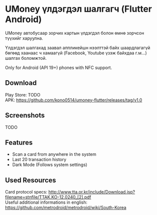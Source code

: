 # UMoney үлдэгдэл шалгагч (Flutter Android)

UMoney автобусаар зорчих картын үлдэгдэл болон өмнө зорчсон түүхийг харуулна.  

Үлдэгдэл шалгахад заавал аппликейшн нээлттэй байх шаардлагагүй бөгөөд хаанаас ч хамаагүй (Facebook, Youtube үзэж байхдаа г.м...) шалгах боломжтой.  

Only for Android (API 19+) phones with NFC support.

## Download

Play Store: TODO  
APK: https://github.com/kono0514/umoney-flutter/releases/tag/v1.0

## Screenshots

TODO

## Features

- Scan a card from anywhere in the system
- Last 20 transaction history
- Dark Mode (Follows system settings)

## Used Resources

Card protocol specs: <http://www.tta.or.kr/include/Download.jsp?filename=stnfile/TTAK.KO-12.0240_[2].pdf>  
Useful additional informations in english: <https://github.com/metrodroid/metrodroid/wiki/South-Korea>  
